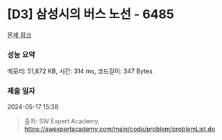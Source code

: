 # [D3] 삼성시의 버스 노선 - 6485 

[문제 링크](https://swexpertacademy.com/main/code/problem/problemDetail.do?contestProbId=AWczm7QaACgDFAWn) 

### 성능 요약

메모리: 51,872 KB, 시간: 314 ms, 코드길이: 347 Bytes

### 제출 일자

2024-05-17 15:38



> 출처: SW Expert Academy, https://swexpertacademy.com/main/code/problem/problemList.do